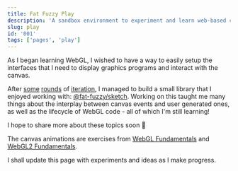 ```yaml
---
title: Fat Fuzzy Play
description: 'A sandbox environment to experiment and learn web-based computer graphics.'
slug: play
id: '001'
tags: ['pages', 'play']
---
```


As I began learning WebGL, I wished to have a way to easily setup the interfaces that I need to display graphics programs and interact with the canvas.

After [some](https://github.com/patiboh/fuzzy-playground) [rounds](https://github.com/fat-fuzzy/playground) of [iteration](https://github.com/fat-fuzzy/rocks/tree/main/packages/ui-s4/src/lib/components/graphics), I managed to build a small library that I enjoyed working with: [@fat-fuzzy/sketch](https://github.com/fat-fuzzy/rocks/tree/main/packages/sketch). Working on this taught me many things about the interplay between canvas events and user generated ones, as well as the lifecycle of WebGL code - all of which I'm still learning!

I hope to share more about these topics soon 🐰

The canvas animations are exercises from [WebGL Fundamentals](https://webglfundamentals.org) and [WebGL2 Fundamentals](https://webgl2fundamentals.org).

I shall update this page with experiments and ideas as I make progress.
